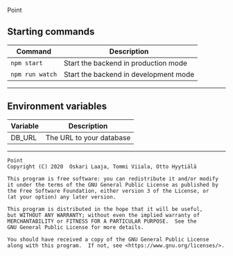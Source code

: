 Point

## Starting commands
| Command | Description |
| ------- | ----------- |
| `npm start` | Start the backend in production mode |
| `npm run watch` | Start the backend in development mode |

***
## Environment variables
| Variable | Description |
| -------- | ----------- |
| DB_URL | The URL to your database




***
    Point
    Copyright (C) 2020  Oskari Laaja, Tommi Viiala, Otto Hyytiälä

    This program is free software: you can redistribute it and/or modify
    it under the terms of the GNU General Public License as published by
    the Free Software Foundation, either version 3 of the License, or
    (at your option) any later version.

    This program is distributed in the hope that it will be useful,
    but WITHOUT ANY WARRANTY; without even the implied warranty of
    MERCHANTABILITY or FITNESS FOR A PARTICULAR PURPOSE.  See the
    GNU General Public License for more details.

    You should have received a copy of the GNU General Public License
    along with this program.  If not, see <https://www.gnu.org/licenses/>.